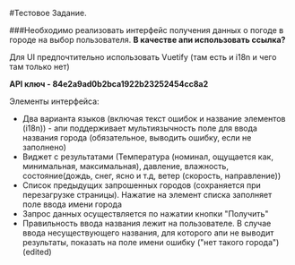 #Тестовое Задание.

###Необходимо реализовать интерфейс получения данных о погоде в городе на выбор пользователя.
**В качестве апи использовать ссылка?**

Для UI предпочтительно использовать Vuetify (там есть и i18n и чего там только нет)

**API ключ - 84e2a9ad0b2bca1922b23252454cc8a2**

Элементы интерфейса:
- Два варианта языков (включая текст ошибок и название элементов (i18n)) - апи поддерживает мультиязычность
  поле для ввода названия города (обязательное, выводить ошибку, если не заполнено)
- Виджет с результатами (Температура (номинал, ощущается как, минимальная, максимальная), давление, влажность, состояние(дождь, снег, ясно и т.д, ветер (скорость, направление))
- Список предыдущих запрошенных городов (сохраняется при перезагрузке страницы). Нажатие на элемент списка заполняет поле ввода имени города
- Запрос данных осуществляется по нажатии кнопки "Получить"
- Правильность ввода названия лежит на пользователе. В случае ввода несуществующего названия, для которого апи не выводит результаты, показать на поле имени ошибку ("нет такого города") (edited)